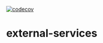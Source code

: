 [![codecov](https://codecov.io/gh/Trabajo-profesional-grupo-7/external-services/branch/develop/graph/badge.svg?token=Q9RME2HHMH)](https://codecov.io/gh/Trabajo-profesional-grupo-7/external-services)

# external-services
